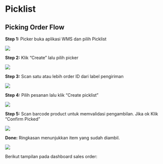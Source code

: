 # Picklist

## Picking Order Flow&#x20;

**Step 1:** Picker buka aplikasi WMS dan pilih Picklist

![](<../../.gitbook/assets/Screen Shot 2022-03-22 at 10.29.49 PM.png>)

**Step 2:** Klik “Create” lalu pilih picker

![](<../../.gitbook/assets/Screen Shot 2022-03-22 at 10.29.54 PM.png>)

**Step 3:** Scan satu atau lebih order ID dari label pengiriman

![](<../../.gitbook/assets/Screen Shot 2022-03-22 at 10.30.00 PM.png>)

**Step 4:** Pilih pesanan lalu klik “Create picklist”

![](<../../.gitbook/assets/Screen Shot 2022-03-22 at 10.30.06 PM.png>)

**Step 5:** Scan barcode product untuk memvalidasi pengambilan. Jika ok Klik “Confirm Picked”

![](<../../.gitbook/assets/Screen Shot 2022-03-22 at 10.30.10 PM.png>)

**Done:** Ringkasan menunjukkan item yang sudah diambil.

![](<../../.gitbook/assets/Screen Shot 2022-03-22 at 10.30.16 PM.png>)

Berikut tampilan pada dashboard sales order:

<figure><img src="../../.gitbook/assets/WhatsApp Image 2023-01-25 at 10.02.15.jpeg" alt=""><figcaption></figcaption></figure>
